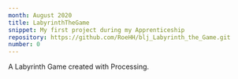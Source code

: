 ```yaml
---
month: August 2020
title: LabyrinthTheGame
snippet: My first project during my Apprenticeship
repository: https://github.com/RoeHH/blj_Labyrinth_the_Game.git
number: 0
---
```


A Labyrinth Game created with Processing.
